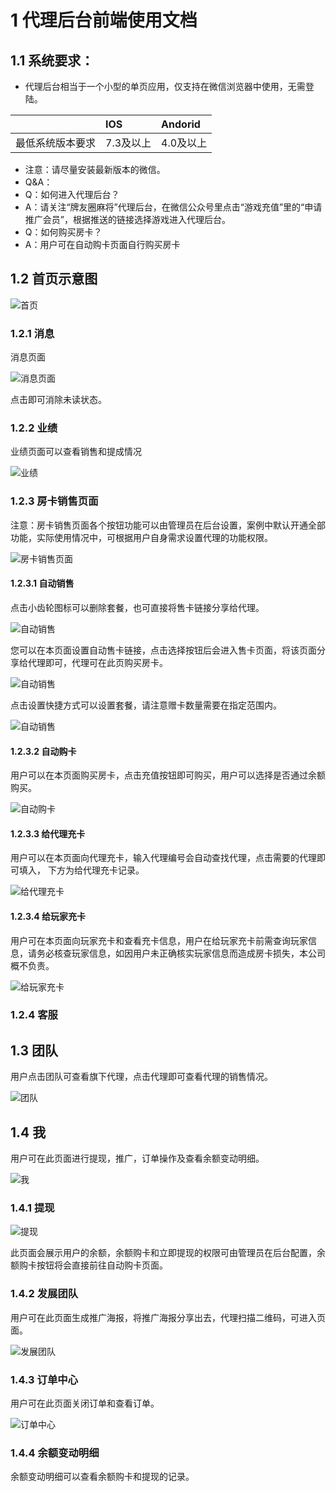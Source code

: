 # 1	代理后台前端使用文档
## 1.1	系统要求：
* 代理后台相当于一个小型的单页应用，仅支持在微信浏览器中使用，无需登陆。


|	                |IOS	     | Andorid     |
|------------------ |:-----------|:------------|
| 最低系统版本要求    |7.3及以上   | 4.0及以上    | 





* 注意：请尽量安装最新版本的微信。
* Q&A：
* Q：如何进入代理后台？
* A：请关注“牌友圈麻将”代理后台，在微信公众号里点击“游戏充值”里的“申请推广会员”，根据推送的链接选择游戏进入代理后台。
* Q：如何购买房卡？
* A：用户可在自动购卡页面自行购买房卡



## 1.2	首页示意图
![首页](img/1.2.jpg)


### 1.2.1	消息
消息页面

 ![消息页面](img/1.2.1.png)

点击即可消除未读状态。

### 1.2.2	业绩
业绩页面可以查看销售和提成情况

  ![业绩](img/1.2.2.png)

### 1.2.3	房卡销售页面
注意：房卡销售页面各个按钮功能可以由管理员在后台设置，案例中默认开通全部功能，实际使用情况中，可根据用户自身需求设置代理的功能权限。

![房卡销售页面](img/1.2.3.png)
 
####  1.2.3.1	自动销售
 
点击小齿轮图标可以删除套餐，也可直接将售卡链接分享给代理。

![自动销售](img/1.2.3.1.png)





您可以在本页面设置自动售卡链接，点击选择按钮后会进入售卡页面，将该页面分享给代理即可，代理可在此页购买房卡。

 ![自动销售](img/1.2.3.1-2.png)



点击设置快捷方式可以设置套餐，请注意赠卡数量需要在指定范围内。
 
 ![自动销售](img/1.2.3.1-3.png)

#### 1.2.3.2	自动购卡
用户可以在本页面购买房卡，点击充值按钮即可购买，用户可以选择是否通过余额购买。
  
 ![自动购卡](img/1.2.3.2.png)

#### 1.2.3.3	给代理充卡
用户可以在本页面向代理充卡，输入代理编号会自动查找代理，点击需要的代理即可填入，
下方为给代理充卡记录。

  ![给代理充卡](img/1.2.3.3.png)

#### 1.2.3.4	给玩家充卡
用户可在本页面向玩家充卡和查看充卡信息，用户在给玩家充卡前需查询玩家信息，请务必核查玩家信息，如因用户未正确核实玩家信息而造成房卡损失，本公司概不负责。

![给玩家充卡](img/1.2.3.4.png)


### 1.2.4	客服

## 1.3	团队
用户点击团队可查看旗下代理，点击代理即可查看代理的销售情况。
 
![团队](img/1.3.png)

## 1.4	我
用户可在此页面进行提现，推广，订单操作及查看余额变动明细。

![我](img/1.4.png)

### 1.4.1	提现

![提现](img/1.4.1.png)

此页面会展示用户的余额，余额购卡和立即提现的权限可由管理员在后台配置，余额购卡按钮将会直接前往自动购卡页面。

### 1.4.2	发展团队
用户可在此页面生成推广海报，将推广海报分享出去，代理扫描二维码，可进入页面。

![发展团队](img/1.4.2.png)


### 1.4.3	订单中心
用户可在此页面关闭订单和查看订单。

![订单中心](img/1.4.3.png)

















### 1.4.4	余额变动明细
余额变动明细可以查看余额购卡和提现的记录。
 





